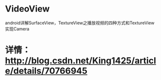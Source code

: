 # VideoView
android详解SurfaceView，TextureView之播放视频的四种方式和TextureView实现Camera
# 详情：http://blog.csdn.net/King1425/article/details/70766945

